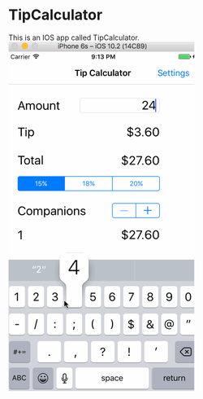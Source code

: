 # TipCalculator
This is an IOS app called TipCalculator.
![img](https://github.com/LanceLZD/TipCalculator/blob/master/tipCalculator.gif)
